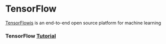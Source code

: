 # TensorFlow 
[TensorFlowis](https://www.tensorflow.org) is an end-to-end open source platform for machine learning

### TensorFlow [Tutorial](https://www.tensorflow.org/tutorials/)
